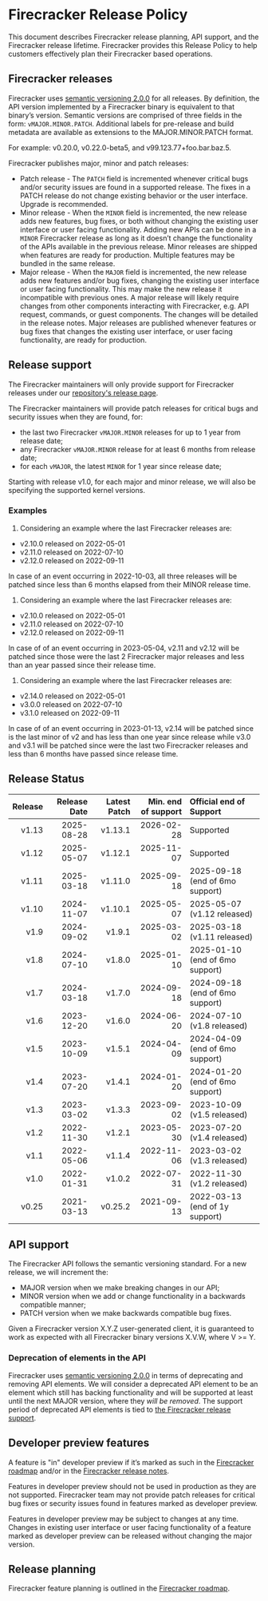 # Firecracker Release Policy

This document describes Firecracker release planning, API support, and the
Firecracker release lifetime. Firecracker provides this Release Policy to help
customers effectively plan their Firecracker based operations.

## Firecracker releases

Firecracker uses
[semantic versioning 2.0.0](https://semver.org/spec/v2.0.0.html) for all
releases. By definition, the API version implemented by a Firecracker binary is
equivalent to that binary’s version. Semantic versions are comprised of three
fields in the form: `vMAJOR.MINOR.PATCH`. Additional labels for pre-release and
build metadata are available as extensions to the MAJOR.MINOR.PATCH format.

For example: v0.20.0, v0.22.0-beta5, and v99.123.77+foo.bar.baz.5.

Firecracker publishes major, minor and patch releases:

- Patch release - The `PATCH` field is incremented whenever critical bugs and/or
  security issues are found in a supported release. The fixes in a PATCH release
  do not change existing behavior or the user interface. Upgrade is recommended.
- Minor release - When the `MINOR` field is incremented, the new release adds
  new features, bug fixes, or both without changing the existing user interface
  or user facing functionality. Adding new APIs can be done in a `MINOR`
  Firecracker release as long as it doesn’t change the functionality of the APIs
  available in the previous release. Minor releases are shipped when features
  are ready for production. Multiple features may be bundled in the same
  release.
- Major release - When the `MAJOR` field is incremented, the new release adds
  new features and/or bug fixes, changing the existing user interface or user
  facing functionality. This may make the new release it incompatible with
  previous ones. A major release will likely require changes from other
  components interacting with Firecracker, e.g. API request, commands, or guest
  components. The changes will be detailed in the release notes. Major releases
  are published whenever features or bug fixes that changes the existing user
  interface, or user facing functionality, are ready for production.

## Release support

The Firecracker maintainers will only provide support for Firecracker releases
under our
[repository's release page](https://github.com/firecracker-microvm/firecracker/releases).

The Firecracker maintainers will provide patch releases for critical bugs and
security issues when they are found, for:

- the last two Firecracker `vMAJOR.MINOR` releases for up to 1 year from release
  date;
- any Firecracker `vMAJOR.MINOR` release for at least 6 months from release
  date;
- for each `vMAJOR`, the latest `MINOR` for 1 year since release date;

Starting with release v1.0, for each major and minor release, we will also be
specifying the supported kernel versions.

### Examples

1. Considering an example where the last Firecracker releases are:

- v2.10.0 released on 2022-05-01
- v2.11.0 released on 2022-07-10
- v2.12.0 released on 2022-09-11

In case of an event occurring in 2022-10-03, all three releases will be patched
since less than 6 months elapsed from their MINOR release time.

1. Considering an example where the last Firecracker releases are:

- v2.10.0 released on 2022-05-01
- v2.11.0 released on 2022-07-10
- v2.12.0 released on 2022-09-11

In case of of an event occurring in 2023-05-04, v2.11 and v2.12 will be patched
since those were the last 2 Firecracker major releases and less than an year
passed since their release time.

1. Considering an example where the last Firecracker releases are:

- v2.14.0 released on 2022-05-01
- v3.0.0 released on 2022-07-10
- v3.1.0 released on 2022-09-11

In case of of an event occurring in 2023-01-13, v2.14 will be patched since is
the last minor of v2 and has less than one year since release while v3.0 and
v3.1 will be patched since were the last two Firecracker releases and less than
6 months have passed since release time.

## Release Status

| Release | Release Date | Latest Patch | Min. end of support | Official end of Support         |
| ------: | -----------: | -----------: | ------------------: | :------------------------------ |
|   v1.13 |   2025-08-28 |      v1.13.1 |          2026-02-28 | Supported                       |
|   v1.12 |   2025-05-07 |      v1.12.1 |          2025-11-07 | Supported                       |
|   v1.11 |   2025-03-18 |      v1.11.0 |          2025-09-18 | 2025-09-18 (end of 6mo support) |
|   v1.10 |   2024-11-07 |      v1.10.1 |          2025-05-07 | 2025-05-07 (v1.12 released)     |
|    v1.9 |   2024-09-02 |       v1.9.1 |          2025-03-02 | 2025-03-18 (v1.11 released)     |
|    v1.8 |   2024-07-10 |       v1.8.0 |          2025-01-10 | 2025-01-10 (end of 6mo support) |
|    v1.7 |   2024-03-18 |       v1.7.0 |          2024-09-18 | 2024-09-18 (end of 6mo support) |
|    v1.6 |   2023-12-20 |       v1.6.0 |          2024-06-20 | 2024-07-10 (v1.8 released)      |
|    v1.5 |   2023-10-09 |       v1.5.1 |          2024-04-09 | 2024-04-09 (end of 6mo support) |
|    v1.4 |   2023-07-20 |       v1.4.1 |          2024-01-20 | 2024-01-20 (end of 6mo support) |
|    v1.3 |   2023-03-02 |       v1.3.3 |          2023-09-02 | 2023-10-09 (v1.5 released)      |
|    v1.2 |   2022-11-30 |       v1.2.1 |          2023-05-30 | 2023-07-20 (v1.4 released)      |
|    v1.1 |   2022-05-06 |       v1.1.4 |          2022-11-06 | 2023-03-02 (v1.3 released)      |
|    v1.0 |   2022-01-31 |       v1.0.2 |          2022-07-31 | 2022-11-30 (v1.2 released)      |
|   v0.25 |   2021-03-13 |      v0.25.2 |          2021-09-13 | 2022-03-13 (end of 1y support)  |

## API support

The Firecracker API follows the semantic versioning standard. For a new release,
we will increment the:

- MAJOR version when we make breaking changes in our API;
- MINOR version when we add or change functionality in a backwards compatible
  manner;
- PATCH version when we make backwards compatible bug fixes.

Given a Firecracker version X.Y.Z user-generated client, it is guaranteed to
work as expected with all Firecracker binary versions X.V.W, where V >= Y.

### Deprecation of elements in the API

Firecracker uses
[semantic versioning 2.0.0](https://semver.org/spec/v2.0.0.html) in terms of
deprecating and removing API elements. We will consider a deprecated API element
to be an element which still has backing functionality and will be supported at
least until the next MAJOR version, where they _will be removed_. The support
period of deprecated API elements is tied to
[the Firecracker release support](https://github.com/firecracker-microvm/firecracker/blob/main/docs/RELEASE_POLICY.md#release-support).

## Developer preview features

A feature is "in" developer preview if it’s marked as such in the
[Firecracker roadmap](https://github.com/orgs/firecracker-microvm/projects/42)
and/or in the
[Firecracker release notes](https://github.com/firecracker-microvm/firecracker/releases).

Features in developer preview should not be used in production as they are not
supported. Firecracker team may not provide patch releases for critical bug
fixes or security issues found in features marked as developer preview.

Features in developer preview may be subject to changes at any time. Changes in
existing user interface or user facing functionality of a feature marked as
developer preview can be released without changing the major version.

## Release planning

Firecracker feature planning is outlined in the
[Firecracker roadmap](https://github.com/firecracker-microvm/firecracker/projects).
